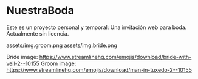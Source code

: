# NuestraBoda
Este es un proyecto personal y temporal: Una invitación web para boda.
Actualmente sin licencia.

assets/img.groom.png
assets/img.bride.png

Bride image: https://www.streamlinehq.com/emojis/download/bride-with-veil-2--10155
Groom image: https://www.streamlinehq.com/emojis/download/man-in-tuxedo-2--10155
